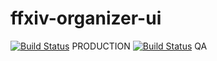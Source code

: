 # ffxiv-organizer-ui

[![Build Status](http://185.116.213.220:8080/buildStatus/icon?job=ffxiv-organizer-ui-deploy)](http://185.116.213.220:8080/job/ffxiv-organizer-ui-deploy/) PRODUCTION
[![Build Status](http://82.20.208.144:8080/buildStatus/icon?job=ffxiv-organizer-ui-deploy-QA)](http://82.20.208.144:8080/job/ffxiv-organizer-ui-deploy-QA/) QA




